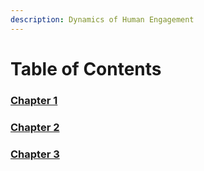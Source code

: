 ```yaml
---
description: Dynamics of Human Engagement
---
```


Table of Contents
====

### <a href="{{site.baseurl}}/Chapter1">Chapter 1</a>

### <a href="{{site.baseurl}}/Chapter2">Chapter 2</a>

### <a href="{{site.baseurl}}/Chapter3">Chapter 3</a>
